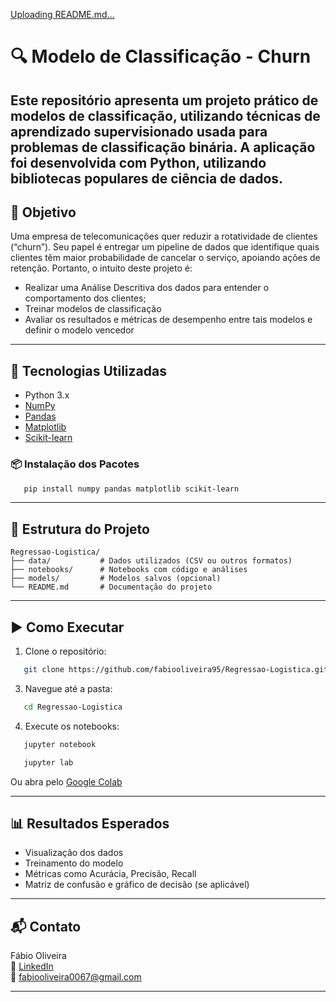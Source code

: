 [Uploading README.md…]()
# 🔍 Modelo de Classificação - Churn 

Este repositório apresenta um projeto prático de modelos de classificação, utilizando técnicas de aprendizado supervisionado usada para problemas de classificação binária. A aplicação foi desenvolvida com Python, utilizando bibliotecas populares de ciência de dados.
---
## 🎯 Objetivo
Uma empresa de telecomunicações quer reduzir a rotatividade de clientes (“churn”). Seu 
papel é entregar um pipeline de dados que identifique quais clientes têm maior 
probabilidade de cancelar o serviço, apoiando ações de retenção.
Portanto, o intuito deste projeto é:
- Realizar uma Análise Descritiva dos dados para entender o comportamento dos clientes;
- Treinar modelos de classificação
- Avaliar os resultados e métricas de desempenho entre tais modelos e definir o modelo vencedor
---

## 🧰 Tecnologias Utilizadas

- Python 3.x
- [NumPy](https://numpy.org/)
- [Pandas](https://pandas.pydata.org/)
- [Matplotlib](https://matplotlib.org/)
- [Scikit-learn](https://scikit-learn.org/)

### 📦 Instalação dos Pacotes
```bash
   pip install numpy pandas matplotlib scikit-learn
```
---

## 📁 Estrutura do Projeto
```
Regressao-Logistica/
├── data/           # Dados utilizados (CSV ou outros formatos)
├── notebooks/      # Notebooks com código e análises
├── models/         # Modelos salvos (opcional)
└── README.md       # Documentação do projeto
```

---
## ▶️ Como Executar

1. Clone o repositório:
```bash
   git clone https://github.com/fabiooliveira95/Regressao-Logistica.git
```

3. Navegue até a pasta:
```bash
   cd Regressao-Logistica
```

4. Execute os notebooks:
```bash
   jupyter notebook
```
```bash
   jupyter lab
```
Ou abra pelo [Google Colab](https://colab.research.google.com/)

---

## 📊 Resultados Esperados

- Visualização dos dados
- Treinamento do modelo
- Métricas como Acurácia, Precisão, Recall
- Matriz de confusão e gráfico de decisão (se aplicável)

---

## 📬 Contato

Fábio Oliveira  
🔗 [LinkedIn](https://www.linkedin.com/in/fabio-oliveira-araujo-cientista/)  
📧 fabiooliveira0067@gmail.com

---

